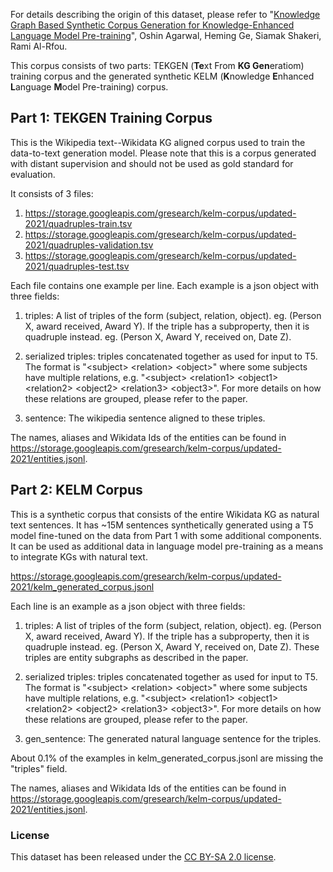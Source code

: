 For details describing the origin of this dataset, please refer to "<a href="https://www.aclweb.org/anthology/2021.naacl-main.278/">Knowledge Graph Based Synthetic Corpus Generation for Knowledge-Enhanced Language Model Pre-training</a>", Oshin Agarwal, Heming Ge, Siamak Shakeri, Rami Al-Rfou.

This corpus consists of two parts: TEKGEN (**Te**xt From **KG Gen**eratiom) training corpus and the generated synthetic KELM (**K**nowledge **E**nhanced **L**anguage **M**odel Pre-training) corpus.

## Part 1: TEKGEN Training Corpus

This is the Wikipedia text--Wikidata KG aligned corpus used to train the data-to-text generation model. Please note that this is a corpus generated with distant supervision and should not be used as gold standard for evaluation.

It consists of 3 files:
1. https://storage.googleapis.com/gresearch/kelm-corpus/updated-2021/quadruples-train.tsv
2. https://storage.googleapis.com/gresearch/kelm-corpus/updated-2021/quadruples-validation.tsv
3. https://storage.googleapis.com/gresearch/kelm-corpus/updated-2021/quadruples-test.tsv

Each file contains one example per line. Each example is a json object with three fields:
1. triples: A list of triples of the form (subject, relation, object). eg. (Person X, award received, Award Y). If the triple has a subproperty, then it is quadruple instead. eg. (Person X, Award Y, received on, Date Z).

2. serialized triples: triples concatenated together as used for input to T5. The format is "&lt;subject&gt; &lt;relation&gt; &lt;object&gt;" where some subjects have multiple relations, e.g. "&lt;subject&gt; &lt;relation1&gt; &lt;object1&gt; &lt;relation2&gt; &lt;object2&gt; &lt;relation3&gt; &lt;object3&gt;". For more details on how these relations are grouped, please refer to the paper.

3. sentence: The wikipedia sentence aligned to these triples.

The names, aliases and Wikidata Ids of the entities can be found in https://storage.googleapis.com/gresearch/kelm-corpus/updated-2021/entities.jsonl.

## Part 2: KELM Corpus

This is a synthetic corpus that consists of the entire Wikidata KG as natural text sentences. It has ~15M sentences synthetically generated using a T5 model fine-tuned on the data from Part 1 with some additional components. It can be used as additional data in language model pre-training as a means to integrate KGs with natural text.

https://storage.googleapis.com/gresearch/kelm-corpus/updated-2021/kelm_generated_corpus.jsonl

Each line is an example as a json object with three fields:

1. triples: A list of triples of the form (subject, relation, object). eg. (Person X, award received, Award Y). If the triple has a subproperty, then it is quadruple instead. eg. (Person X, Award Y, received on, Date Z). These triples are entity subgraphs as described in the paper.

2. serialized triples: triples concatenated together as used for input to T5. The format is "&lt;subject&gt; &lt;relation&gt; &lt;object&gt;" where some subjects have multiple relations, e.g. "&lt;subject&gt; &lt;relation1&gt; &lt;object1&gt; &lt;relation2&gt; &lt;object2&gt; &lt;relation3&gt; &lt;object3&gt;". For more details on how these relations are grouped, please refer to the paper.

3. gen_sentence: The generated natural language sentence for the triples.

About 0.1% of the examples in kelm_generated_corpus.jsonl are missing the "triples" field.

The names, aliases and Wikidata Ids of the entities can be found in https://storage.googleapis.com/gresearch/kelm-corpus/updated-2021/entities.jsonl.


### License

This dataset has been released under the [CC BY-SA 2.0 license](https://creativecommons.org/licenses/by-sa/2.0/).
